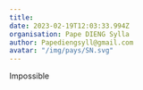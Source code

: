 ```yaml
---
title: 
date: 2023-02-19T12:03:33.994Z
organisation: Pape DIENG Sylla
author: Papediengsyll@gmail.com
avatar: "/img/pays/SN.svg"
---
```


Impossible 